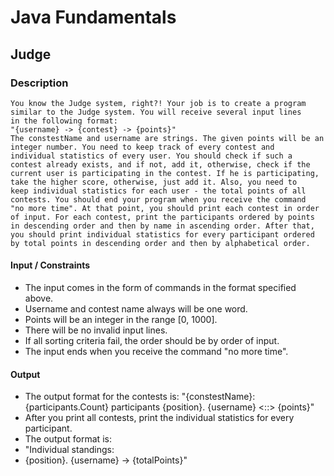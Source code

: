 # Java Fundamentals

## Judge

### Description
    You know the Judge system, right?! Your job is to create a program similar to the Judge system. You will receive several input lines
    in the following format: 
    "{username} -> {contest} -> {points}"
    The constestName and username are strings. The given points will be an integer number. You need to keep track of every contest and 
    individual statistics of every user. You should check if such a contest already exists, and if not, add it, otherwise, check if the 
    current user is participating in the contest. If he is participating, take the higher score, otherwise, just add it. Also, you need to
    keep individual statistics for each user - the total points of all contests. You should end your program when you receive the command 
    "no more time". At that point, you should print each contest in order of input. For each contest, print the participants ordered by points
    in descending order and then by name in ascending order. After that, you should print individual statistics for every participant ordered
    by total points in descending order and then by alphabetical order. 

#### Input / Constraints 
- The input comes in the form of commands in the format specified above.
- Username and contest name always will be one word.
- Points will be an integer in the range [0, 1000]. 
- There will be no invalid input lines. 
- If all sorting criteria fail, the order should be by order of input. 
- The input ends when you receive the command "no more time". 

#### Output
- The output format for the contests is: "{constestName}: {participants.Count} participants {position}. {username} <::> {points}" 
- After you print all contests, print the individual statistics for every participant. 
- The output format is: 
- "Individual standings: 
- {position}. {username} -> {totalPoints}"